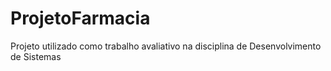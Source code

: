 # ProjetoFarmacia
Projeto utilizado como trabalho avaliativo na disciplina de Desenvolvimento de Sistemas
